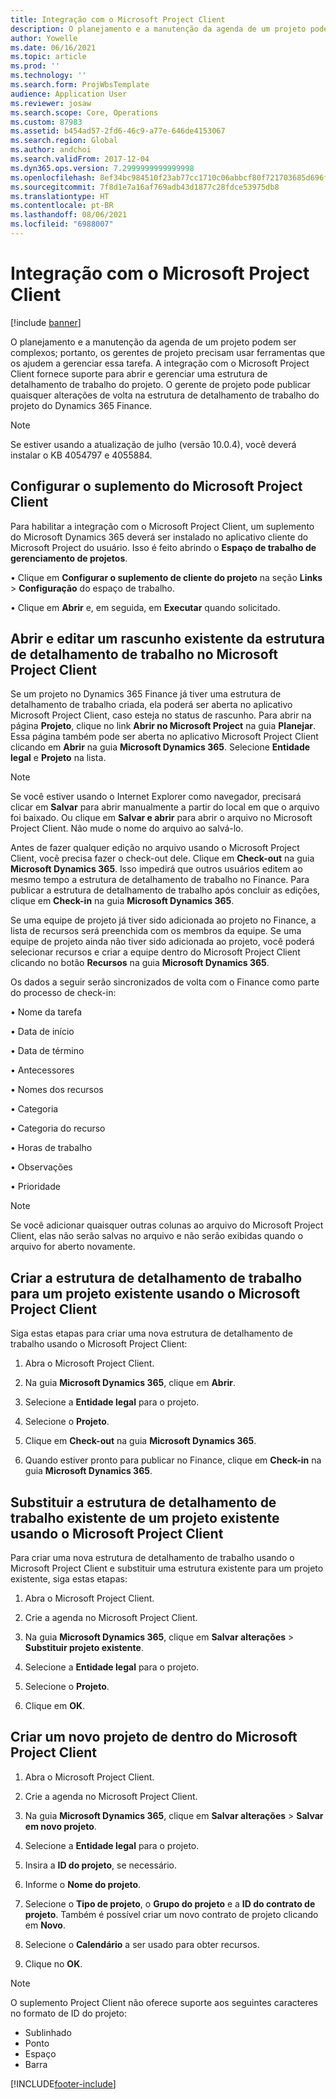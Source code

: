 ```yaml
---
title: Integração com o Microsoft Project Client
description: O planejamento e a manutenção da agenda de um projeto podem ser complexos; portanto, os gerentes de projeto precisam usar ferramentas que os ajudem a gerenciar essa tarefa. A integração com o Microsoft Project Client fornece suporte para abrir e gerenciar uma estrutura de detalhamento de trabalho do projeto.
author: Yowelle
ms.date: 06/16/2021
ms.topic: article
ms.prod: ''
ms.technology: ''
ms.search.form: ProjWbsTemplate
audience: Application User
ms.reviewer: josaw
ms.search.scope: Core, Operations
ms.custom: 87983
ms.assetid: b454ad57-2fd6-46c9-a77e-646de4153067
ms.search.region: Global
ms.author: andchoi
ms.search.validFrom: 2017-12-04
ms.dyn365.ops.version: 7.2999999999999998
ms.openlocfilehash: 8ef34bc984510f23ab77cc1710c06abbcf80f721703685d696fea28eeaddd732
ms.sourcegitcommit: 7f8d1e7a16af769adb43d1877c28fdce53975db8
ms.translationtype: HT
ms.contentlocale: pt-BR
ms.lasthandoff: 08/06/2021
ms.locfileid: "6988007"
---
```

# <a name="microsoft-project-client-integration"></a>Integração com o Microsoft Project Client

[!include [banner](../includes/banner.md)]

O planejamento e a manutenção da agenda de um projeto podem ser complexos; portanto, os gerentes de projeto precisam usar ferramentas que os ajudem a gerenciar essa tarefa. A integração com o Microsoft Project Client fornece suporte para abrir e gerenciar uma estrutura de detalhamento de trabalho do projeto. O gerente de projeto pode publicar quaisquer alterações de volta na estrutura de detalhamento de trabalho do projeto do Dynamics 365 Finance.

> [!NOTE]
> Se estiver usando a atualização de julho (versão 10.0.4), você deverá instalar o KB 4054797 e 4055884.

## <a name="configure-the-microsoft-project-client-add-in"></a>Configurar o suplemento do Microsoft Project Client
Para habilitar a integração com o Microsoft Project Client, um suplemento do Microsoft Dynamics 365 deverá ser instalado no aplicativo cliente do Microsoft Project do usuário. Isso é feito abrindo o **Espaço de trabalho de gerenciamento de projetos**.

•   Clique em **Configurar o suplemento de cliente do projeto** na seção **Links** > **Configuração** do espaço de trabalho.

•   Clique em **Abrir** e, em seguida, em **Executar** quando solicitado.

## <a name="open-and-edit-an-existing-draft-work-breakdown-structure-in-microsoft-project-client"></a>Abrir e editar um rascunho existente da estrutura de detalhamento de trabalho no Microsoft Project Client
Se um projeto no Dynamics 365 Finance já tiver uma estrutura de detalhamento de trabalho criada, ela poderá ser aberta no aplicativo Microsoft Project Client, caso esteja no status de rascunho. Para abrir na página **Projeto**, clique no link **Abrir no Microsoft Project** na guia **Planejar**. Essa página também pode ser aberta no aplicativo Microsoft Project Client clicando em **Abrir** na guia **Microsoft Dynamics 365**. Selecione **Entidade legal** e **Projeto** na lista.

> [!NOTE]
> Se você estiver usando o Internet Explorer como navegador, precisará clicar em **Salvar** para abrir manualmente a partir do local em que o arquivo foi baixado. Ou clique em **Salvar e abrir** para abrir o arquivo no Microsoft Project Client. Não mude o nome do arquivo ao salvá-lo.

Antes de fazer qualquer edição no arquivo usando o Microsoft Project Client, você precisa fazer o check-out dele. Clique em **Check-out** na guia **Microsoft Dynamics 365**. Isso impedirá que outros usuários editem ao mesmo tempo a estrutura de detalhamento de trabalho no Finance. Para publicar a estrutura de detalhamento de trabalho após concluir as edições, clique em **Check-in** na guia **Microsoft Dynamics 365**.

Se uma equipe de projeto já tiver sido adicionada ao projeto no Finance, a lista de recursos será preenchida com os membros da equipe. Se uma equipe de projeto ainda não tiver sido adicionada ao projeto, você poderá selecionar recursos e criar a equipe dentro do Microsoft Project Client clicando no botão **Recursos** na guia **Microsoft Dynamics 365**. 

Os dados a seguir serão sincronizados de volta com o Finance como parte do processo de check-in:

•   Nome da tarefa

•   Data de início

•   Data de término

•   Antecessores

•   Nomes dos recursos

•   Categoria

•   Categoria do recurso

•   Horas de trabalho

•   Observações

•   Prioridade

> [!NOTE]
> Se você adicionar quaisquer outras colunas ao arquivo do Microsoft Project Client, elas não serão salvas no arquivo e não serão exibidas quando o arquivo for aberto novamente.

## <a name="create-the-work-breakdown-structure-for-an-existing-project-using-microsoft-project-client"></a>Criar a estrutura de detalhamento de trabalho para um projeto existente usando o Microsoft Project Client
Siga estas etapas para criar uma nova estrutura de detalhamento de trabalho usando o Microsoft Project Client:


1.  Abra o Microsoft Project Client.

2.  Na guia **Microsoft Dynamics 365**, clique em **Abrir**.

3.  Selecione a **Entidade legal** para o projeto.

4.  Selecione o **Projeto**.

5.  Clique em **Check-out** na guia **Microsoft Dynamics 365**.

6.  Quando estiver pronto para publicar no Finance, clique em **Check-in** na guia **Microsoft Dynamics 365**.

## <a name="replace-the-existing-work-breakdown-structure-for-an-existing-project-using-microsoft-project-client"></a>Substituir a estrutura de detalhamento de trabalho existente de um projeto existente usando o Microsoft Project Client
Para criar uma nova estrutura de detalhamento de trabalho usando o Microsoft Project Client e substituir uma estrutura existente para um projeto existente, siga estas etapas:

1.  Abra o Microsoft Project Client.

2.  Crie a agenda no Microsoft Project Client.

3.  Na guia **Microsoft Dynamics 365**, clique em **Salvar alterações** > **Substituir projeto existente**.

4.  Selecione a **Entidade legal** para o projeto.

5.  Selecione o **Projeto**.

6.  Clique em **OK**.

## <a name="create-a-new-project-from-within-microsoft-project-client"></a>Criar um novo projeto de dentro do Microsoft Project Client


1.  Abra o Microsoft Project Client.

2.  Crie a agenda no Microsoft Project Client.

3.  Na guia **Microsoft Dynamics 365**, clique em **Salvar alterações** > **Salvar em novo projeto**.

4.  Selecione a **Entidade legal** para o projeto.

5.  Insira a **ID do projeto**, se necessário.

6.  Informe o **Nome do projeto**.

7.  Selecione o **Tipo de projeto**, o **Grupo do projeto** e a **ID do contrato de projeto**. Também é possível criar um novo contrato de projeto clicando em **Novo**.

8.  Selecione o **Calendário** a ser usado para obter recursos.

11. Clique no **OK**.

> [!NOTE]
> O suplemento Project Client não oferece suporte aos seguintes caracteres no formato de ID do projeto:
> 
>   - Sublinhado
>   - Ponto
>   - Espaço
>   - Barra

[!INCLUDE[footer-include](../includes/footer-banner.md)]
